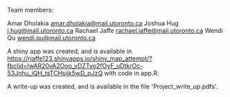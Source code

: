 Team members:

Amar Dholakia  amar.dholakia@mail.utoronto.ca
Joshua Hug     j.hug@mail.utoronto.ca
Rachael Jaffe  rachael.jaffe@mail.utoronto.ca
Wendi Qu	   wendi.qu@mail.utoronto.ca

A shiny app was created, and is available in https://rjaffe123.shinyapps.io/shiny_map_attempt/?fbclid=IwAR20vA2Ooo_vDZTvo2fOyF_uDtkrOc-53Jnhu_iQH_tsTCHsijk5wD_pJzQ with code in app.R.

A write-up was created, and is available in the file 'Project_write_up.pdfs'.
